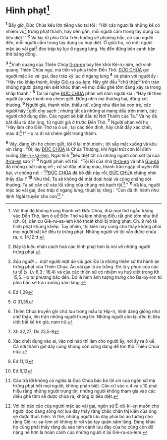 # Hình phạt[^1-e69cbaf8-3a68-4eb9-93a3-c5b9cf2a0d14]
<sup><b>1</b></sup> Bấy giờ, Đức Chúa kêu lớn tiếng vào tai tôi : “Hỡi các ngươi là những kẻ có nhiệm vụ[^2-e69cbaf8-3a68-4eb9-93a3-c5b9cf2a0d14] trừng phạt thành, hãy đến gần, mỗi người cầm trong tay dụng cụ tiêu diệt !” <sup><b>2</b></sup> Và kìa từ phía Cửa Trên hướng về phương bắc, có sáu người đến, mỗi người cầm trong tay dụng cụ huỷ diệt. Ở giữa họ, có một người mặc áo vải gai[^3-e69cbaf8-3a68-4eb9-93a3-c5b9cf2a0d14] đeo tráp ký lục ở ngang lưng. Họ đến đứng bên cạnh bàn thờ bằng đồng.

<sup><b>3</b></sup> [^1@-e69cbaf8-3a68-4eb9-93a3-c5b9cf2a0d14]Vinh quang của Thiên Chúa [Ít-ra-en]() bay lên khỏi Kê-ru-bim, nơi vinh quang Thiên Chúa ngự, mà tiến về phía thềm Đền Thờ. [ĐỨC CHÚA]() gọi người mặc áo vải gai, đeo tráp ký lục ở ngang lưng <sup><b>4</b></sup> và phán với người ấy : “Hãy rảo khắp thành, khắp [Giê-ru-sa-lem](). Hãy ghi dấu [^2@-e69cbaf8-3a68-4eb9-93a3-c5b9cf2a0d14]chữ thập[^4-e69cbaf8-3a68-4eb9-93a3-c5b9cf2a0d14] trên trán những người đang rên siết khóc than về mọi điều ghê tởm đang xảy ra trong khắp thành.” <sup><b>5</b></sup> Tôi lại nghe [ĐỨC CHÚA]() phán với năm người kia : “Hãy đi theo người ấy vào thành mà chém giết. Đừng nhìn mà thương hại, đừng xót thương. <sup><b>6</b></sup> Người già, thanh niên, thiếu nữ, cũng như đàn bà con trẻ, các ngươi hãy [^3@-e69cbaf8-3a68-4eb9-93a3-c5b9cf2a0d14]giết cho sạch ; nhưng tất cả những ai mang dấu trên mình, các ngươi chớ đụng đến. Các ngươi sẽ bắt đầu từ Nơi Thánh của Ta.” Và họ đã bắt đầu từ đàn ông, từ người già ở trước Đền Thờ. <sup><b>7</b></sup> Người phán với họ : “Hãy làm cho Đền Thờ ra ô uế ; tại các tiền đình, hãy chất đầy xác chết, mau đi[^5-e69cbaf8-3a68-4eb9-93a3-c5b9cf2a0d14] !” Họ ra đi và chém giết trong thành.

<sup><b>8</b></sup> Vậy, đang khi họ chém giết, tôi ở lại một mình ; tôi sấp mặt xuống và kêu xin rằng : “Ôi, lạy [ĐỨC CHÚA]() là Chúa Thượng, khi Ngài trút cơn lôi đình xuống [Giê-ru-sa-lem](), Ngài tính [^4@-e69cbaf8-3a68-4eb9-93a3-c5b9cf2a0d14]tiêu diệt tất cả những người còn sót lại của [Ít-ra-en]() sao ?” <sup><b>9</b></sup> Người phán với tôi : “Tội lỗi của nhà [Ít-ra-en]() và nhà [Giu-đa]() đã chồng chất nặng nề ; xứ sở đầy những máu, thành tràn ngập chuyện đồi bại, vì chúng nói : ‘[^5@-e69cbaf8-3a68-4eb9-93a3-c5b9cf2a0d14][ĐỨC CHÚA]() đã bỏ đất này rồi, [ĐỨC CHÚA]() chẳng nhìn thấy đâu !’ <sup><b>10</b></sup> Như thế, Ta sẽ không để mắt đoái hoài và cũng chẳng xót thương. Ta sẽ căn cứ vào lối sống của chúng mà hạch tội[^6-e69cbaf8-3a68-4eb9-93a3-c5b9cf2a0d14].” <sup><b>11</b></sup> Và kìa, người mặc áo vải gai, đeo tráp ở ngang lưng, thuật lại rằng : “Con đã thi hành như lệnh Ngài truyền cho con[^7-e69cbaf8-3a68-4eb9-93a3-c5b9cf2a0d14].”

[^1-e69cbaf8-3a68-4eb9-93a3-c5b9cf2a0d14]: Với thái độ không trung thành với Đức Chúa, đưa mọi thứ ngẫu tượng vào Đền Thờ, làm ô uế Đền Thờ và làm những điều rất ghê tởm như thế (ch. 8), dân cư Giê-ru-sa-lem khó thoát khỏi bị trừng phạt. Ch. 9 mô tả hình phạt khủng khiếp. Tuy nhiên, thị kiến này cũng cho thấy không phải mọi người bất kể đều bị trừng phạt. Những người vô tội vẫn được chừa ra, x. 14,12 tt.
[^2-e69cbaf8-3a68-4eb9-93a3-c5b9cf2a0d14]: Đây là kiểu nhân cách hoá các hình phạt hơn là nói về những người trừng phạt.
[^3-e69cbaf8-3a68-4eb9-93a3-c5b9cf2a0d14]: *Sáu người ... một người mặt áo vải gai*. Đó là những thiên sứ thi hành án trừng phạt của Thiên Chúa. Áo vải gai là áo trắng. Đó là y phục của các tư tế (x. Lv 6,3 ; 16,4) và của các thiên sứ có nhiệm vụ huỷ diệt trong Kh 15,5. Họ từ phương bắc đến. Đó là hình ảnh tượng trưng cho Ba-by-lon từ phía bắc sẽ tràn xuống xâm lăng.
[^4-e69cbaf8-3a68-4eb9-93a3-c5b9cf2a0d14]: Thiên Chúa truyền ghi chữ *tau* trong mẫu tự Híp-ri, hình dáng giống như chữ thập, lên trán những người trung tín. Những người còn lại đều bị tiêu diệt bất kể trẻ già, nam nữ.
[^5-e69cbaf8-3a68-4eb9-93a3-c5b9cf2a0d14]: Xác chết đụng vào ai, vào nơi nào thì làm cho người ấy, nơi ấy ra ô uế. Cả nơi thánh giờ đây cũng không còn xứng đáng để tôn thờ Thiên Chúa nữa.
[^6-e69cbaf8-3a68-4eb9-93a3-c5b9cf2a0d14]: Câu trả lời không có nghĩa là Đức Chúa bác bỏ lời xin của ngôn sứ mà trừng phạt hết mọi người, không phân biệt. Căn cứ vào c.4 và c.10 phải hiểu rằng những người trung tín, những người không tham gia vào các điều ghê tởm sẽ được chừa ra, không bị tiêu diệt.
[^7-e69cbaf8-3a68-4eb9-93a3-c5b9cf2a0d14]: Với lời báo cáo của người mặc áo vải gai, ngôn sứ Ê-dê-ki-en muốn cho người đọc đang sống nơi lưu đày thấy rằng chắc chắn thị kiến của ông sẽ được thực hiện. Vì thế, những người lưu đày phải bỏ ảo tưởng cho rằng Giê-ru-sa-lem sẽ không bị rơi vào tay quân xâm lăng. Đàng khác họ cũng phải thấy rằng dù sao tình cảnh lưu đày của họ cũng còn đỡ nặng nề hơn là hoàn cảnh của những người ở lại Giê-ru-sa-lem.
[^1@-e69cbaf8-3a68-4eb9-93a3-c5b9cf2a0d14]: Ed 1,28
[^2@-e69cbaf8-3a68-4eb9-93a3-c5b9cf2a0d14]: G 31,35
[^3@-e69cbaf8-3a68-4eb9-93a3-c5b9cf2a0d14]: Xh 32,27; Ds 25,5-8
[^4@-e69cbaf8-3a68-4eb9-93a3-c5b9cf2a0d14]: Ed 11,13
[^5@-e69cbaf8-3a68-4eb9-93a3-c5b9cf2a0d14]: Ed 8,12